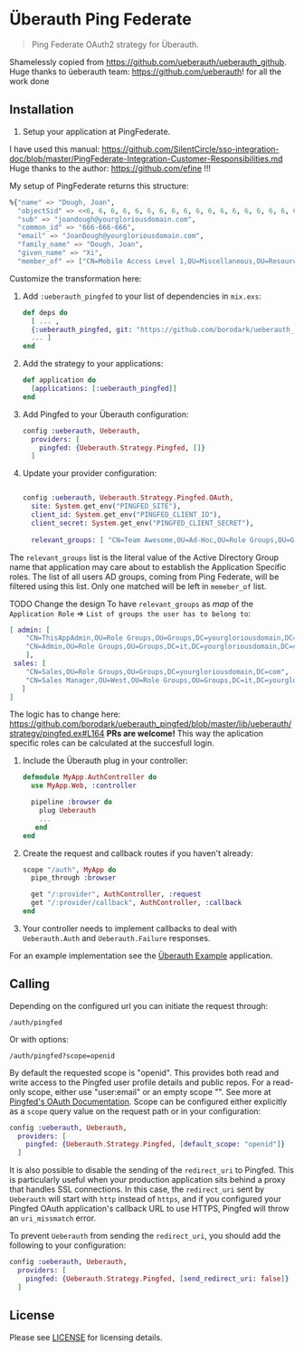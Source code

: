 # Überauth Ping Federate

> Ping Federate OAuth2 strategy for Überauth.

Shamelessly copied from https://github.com/ueberauth/ueberauth_github. Huge thanks to üeberauth team: https://github.com/ueberauth! for all the work done

## Installation

1. Setup your application at PingFederate.

I have used this manual:
  https://github.com/SilentCircle/sso-integration-doc/blob/master/PingFederate-Integration-Customer-Responsibilities.md
  Huge thanks to the author: https://github.com/efine !!!

My setup of PingFederate returns this structure:

```elixir
%{"name" => "Dough, Joan",
  "objectSid" => <<6, 6, 6, 6, 6, 6, 6, 6, 6, 6, 6, 6, 6, 6, 6, 6, 6, 6, 6, 6, 6, 6, 6, 6, 6, 6, 6, 6, 6, 6, 6, 6, 6, 6, 6, 6, 6, 0>>,
  "sub" => "joandough@yourgloriousdomain.com",
  "common_id" => "666-666-666",
  "email" => "JoanDough@yourgloriousdomain.com",
  "family_name" => "Dough, Joan",
  "given_name" => "Xi",
  "member_of" => ["CN=Mobile Access Level 1,OU=Miscellaneous,OU=Resource Groups - Restricted - Identity Engineering,OU=Groups,DC=mi,DC=corp,DC=yourgloriousdomain,DC=com", "CN=Rockworld News,OU=Ad-Hoc,OU=Role Groups,OU=Groups,DC=mi,DC=corp,DC=yourgloriousdomain,DC=com", "CN=Rockworld Michigan Users,OU=Ad-Hoc,OU=Role Groups,OU=Groups,DC=mi,DC=corp,DC=yourgloriousdomain,DC=com" ] }
```

Customize the transformation here:


1. Add `:ueberauth_pingfed` to your list of dependencies in `mix.exs`:

    ```elixir
    def deps do
      [ ... ,
      {:ueberauth_pingfed, git: "https://github.com/borodark/ueberauth_pingfed.git"},
      ... ]
    end
    ```

1. Add the strategy to your applications:

    ```elixir
    def application do
      [applications: [:ueberauth_pingfed]]
    end
    ```

1. Add Pingfed to your Überauth configuration:

    ```elixir
    config :ueberauth, Ueberauth,
      providers: [
        pingfed: {Ueberauth.Strategy.Pingfed, []}
      ]
    ```

1.  Update your provider configuration:

    ```elixir

    config :ueberauth, Ueberauth.Strategy.Pingfed.OAuth,
      site: System.get_env("PINGFED_SITE"),
      client_id: System.get_env("PINGFED_CLIENT_ID"),
      client_secret: System.get_env("PINGFED_CLIENT_SECRET"),
      
      relevant_groups: [ "CN=Team Awesome,OU=Ad-Hoc,OU=Role Groups,OU=Groups,DC=it,DC=yourgloriousdomain,DC=com", ...]
    
    ```
The `relevant_groups` list is the literal value of the Active Directory Group name that application may care about to establish the Application Specific roles. The list of all  users AD groups, coming from Ping Federate, will be filtered using this list. Only one matched will be left in `memeber_of` list. 

TODO Change the design To have `relevant_groups` as _map_ of the `Application Role` => `List of groups the user has to belong to`:

```elixir
[ admin: [
    "CN=ThisAppAdmin,OU=Role Groups,OU=Groups,DC=yourgloriousdomain,DC=com", 
    "CN=Admin,OU=Role Groups,OU=Groups,DC=it,DC=yourgloriousdomain,DC=com"
    ], 
 sales: [
    "CN=Sales,OU=Role Groups,OU=Groups,DC=yourgloriousdomain,DC=com",
    "CN=Sales Manager,OU=West,OU=Role Groups,OU=Groups,DC=it,DC=yourgloriousdomain,DC=com"
   ]
]
```
The logic has to change here: https://github.com/borodark/ueberauth_pingfed/blob/master/lib/ueberauth/strategy/pingfed.ex#L164 **PRs are welcome!**
This way the aplication specific roles can be calculated at the succesfull login.

1.  Include the Überauth plug in your controller:

    ```elixir
    defmodule MyApp.AuthController do
      use MyApp.Web, :controller

      pipeline :browser do
        plug Ueberauth
        ...
       end
    end
    ```

1.  Create the request and callback routes if you haven't already:

    ```elixir
    scope "/auth", MyApp do
      pipe_through :browser

      get "/:provider", AuthController, :request
      get "/:provider/callback", AuthController, :callback
    end
    ```

1. Your controller needs to implement callbacks to deal with `Ueberauth.Auth` and `Ueberauth.Failure` responses.

For an example implementation see the [Überauth Example](https://github.com/ueberauth/ueberauth_example) application.

## Calling

Depending on the configured url you can initiate the request through:
 
    /auth/pingfed

Or with options:

    /auth/pingfed?scope=openid
    
By default the requested scope is "openid". This provides both read and write access to the Pingfed user profile details and public repos. For a read-only scope, either use "user:email" or an empty scope "". See more at [Pingfed's OAuth Documentation](https://documentation.pingidentity.com/pingfederate/pf83/#adminGuide/concept/scopes.html). Scope can be configured either explicitly as a `scope` query value on the request path or in your configuration:

```elixir
config :ueberauth, Ueberauth,
  providers: [
    pingfed: {Ueberauth.Strategy.Pingfed, [default_scope: "openid"]}
  ]
```

It is also possible to disable the sending of the `redirect_uri` to Pingfed. This is particularly useful
when your production application sits behind a proxy that handles SSL connections. In this case,
the `redirect_uri` sent by `Ueberauth` will start with `http` instead of `https`, and if you configured
your Pingfed OAuth application's callback URL to use HTTPS, Pingfed will throw an `uri_missmatch` error.

To prevent `Ueberauth` from sending the `redirect_uri`, you should add the following to your configuration:

```elixir
config :ueberauth, Ueberauth,
  providers: [
    pingfed: {Ueberauth.Strategy.Pingfed, [send_redirect_uri: false]}
  ]
```

## License

Please see [LICENSE](https://pingfed.com/ueberauth/ueberauth_pingfed/blob/master/LICENSE) for licensing details.
